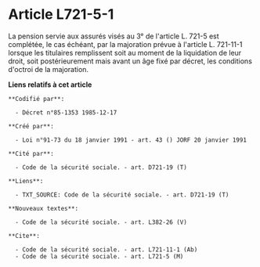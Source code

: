 # Article L721-5-1

La pension servie aux assurés visés au 3° de l'article L. 721-5 est complétée, le cas échéant, par la majoration prévue à
l'article L. 721-11-1 lorsque les titulaires remplissent soit au moment de la liquidation de leur droit, soit postérieurement
mais avant un âge fixé par décret, les conditions d'octroi de la majoration.

**Liens relatifs à cet article**

	**Codifié par**:

	  - Décret n°85-1353 1985-12-17

	**Créé par**:

	  - Loi n°91-73 du 18 janvier 1991 - art. 43 () JORF 20 janvier 1991

	**Cité par**:

	  - Code de la sécurité sociale. - art. D721-19 (T)

	**Liens**:

	  - TXT_SOURCE: Code de la sécurité sociale. - art. D721-19 (T)

	**Nouveaux textes**:

	  - Code de la sécurité sociale. - art. L382-26 (V)

	**Cite**:

	  - Code de la sécurité sociale. - art. L721-11-1 (Ab)
	  - Code de la sécurité sociale. - art. L721-5 (M)
